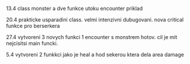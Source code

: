 13.4
class monster a dve funkce utoku encounter priklad

20.4
prakticke usparadini class. velmi intenzivni dubugovani. nova critical funkce pro berserkera

27.4
vytvoreni 3 novych funkci 1 encounter s monstrem hotov. cil je mit nejcisitsi main funcki.

5.4
vytvoreni 2 funkkci jako je heal a hod sekerou ktera dela area damage
